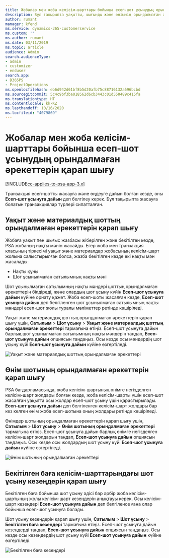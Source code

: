 ```yaml
---
title: Жобалар мен жоба келісім-шарттары бойынша есеп-шот ұсынудың орындалмаған әрекеттерін қарап шығу
description: Бұл тақырыпта уақытты, шығынды және өнімнің орындалмаған әрекеттерін қарап шығу және оларды есеп-шот ұсынуға дайын ретінде белгілеу жолы туралы ақпарат берілген.
author: rumant
manager: kfend
ms.service: dynamics-365-customerservice
ms.custom: ''
ms.author: rumant
ms.date: 03/11/2019
ms.topic: article
audience: Admin
search.audienceType:
- admin
- customizer
- enduser
search.app:
- D365PS
- ProjectOperations
ms.openlocfilehash: eb6d942d61bf8b5d20afb75c88716132a596bcbd
ms.sourcegitcommit: 5c4c9bf3ba018562d6cb3443c01d550489c415fa
ms.translationtype: HT
ms.contentlocale: kk-KZ
ms.lasthandoff: 10/16/2020
ms.locfileid: "4079869"
---
```

# <a name="review-the-invoicing-backlog-on-projects-and-project-contracts"></a>Жобалар мен жоба келісім-шарттары бойынша есеп-шот ұсынудың орындалмаған әрекеттерін қарап шығу

[!INCLUDE[cc-applies-to-psa-app-3.x](../includes/cc-applies-to-psa-app-3x.md)]

Транзакция есеп-шотты жасауға және өңдеуге дайын болған кезде, оны **Есеп-шот ұсынуға дайын** деп белгілеу керек. Бұл тақырыпта жасауға болатын транзакциялар түрлері сипатталған.

## <a name="review-the-time-and-material-billing-backlog"></a>Уақыт және материалдық шоттың орындалмаған әрекеттерін қарап шығу

Жобаға уақыт пен шығыс жазбасы жіберілген және бекітілген кезде, PSA жобаның нақты мәнін жасайды. Егер жоба мен транзакция класының тіркесімі уақыт және материалдар жобасының келісім-шарт жолына салыстырылған болса, жазба бекітілген кезде екі нақты мән жасалады:

- Нақты құны 
- Шот ұсынылмаған сатылымның нақты мәні

Шот ұсынылмаған сатылымның нақты мәндері шоттың орындалмаған әрекеттерін білдіреді, және олардың шот ұсыну күйін **Есеп-шот ұсынуға дайын** күйіне орнату қажет. Жоба есеп-шоты жасалған кезде, **Есеп-шот ұсынуға дайын** деп белгіленген шот ұсынылмаған сатылымның нақты мәндері есеп-шот жолы туралы мәліметтер ретінде көшіріледі.

Уақыт және материалдық шоттың орындалмаған әрекеттерін қарап шығу үшін, **Сатылым** \> **Шот ұсыну** \> **Уақыт және материалдық шоттың орындалмаған әрекеттері** тармағына өтіңіз. Есеп-шот ұсынуға дайын барлық шот ұсынылмаған сатылымның нақты мәндерін таңдап, **Есеп-шот ұсынуға дайын** опциясын таңдаңыз. Осы кезде осы мәндердің шот ұсыну күйі **Есеп-шот ұсынуға дайын** күйіне өзгертіледі.

![Уақыт және материалдық шоттың орындалмаған әрекеттері](media/TMBacklog.png)

## <a name="review-the-product-billing-backlog"></a>Өнім шотының орындалмаған әрекеттерін қарап шығу

PSA бағдарламасында, жоба келісім-шартының өнімге негізделген келісім-шарт жолдары болған кезде, жоба келісім-шарты үшін есеп-шот жасалған уақытта осы жолдар есеп-шот ұсыну үшін қарастырылады. **Есеп-шот ұсынуға дайын** деп белгіленген келісім-шарт жолдары бар кез келген өнім жоба есеп-шотына оның жолдары ретінде көшіріледі.

Өнімдер шотының орындалмаған әрекеттерін қарап шығу үшін, **Сатылым** \> **Шот ұсыну** \> **Өнім шотының орындалмаған әрекеттері** тармағына өтіңіз. Есеп-шот ұсынуға дайын барлық өнімге негізделген келісім-шарт жолдарын таңдап, **Есеп-шот ұсынуға дайын** опциясын таңдаңыз. Осы кезде осы жолдардың шот ұсыну күйі **Есеп-шот ұсынуға дайын** күйіне өзгертіледі.

![Өнім шотының орындалмаған әрекеттері](media/ProductBacklog.png)

## <a name="review-billing-milestones-on-fixed-price-contracts"></a>Бекітілген баға келісім-шарттарындағы шот ұсыну кезеңдерін қарап шығу

Бекітілген баға бойынша шот ұсыну әдісі бар әрбір жоба келісім-шартының жолы келісім-шарт кезеңдерін анықтауы керек. Осы келісім-шарт кезеңдері **Есеп-шот ұсынуға дайын** деп белгіленсе ғана олар бойынша есеп-шот ұсынуға болады. 

Шот ұсыну кезеңдерін қарап шығу үшін, **Сатылым** \> **Шот ұсыну** \> **Бекітілген баға кезеңдері** тармағына өтіңіз. Есеп-шот ұсынуға дайын кезеңдерді таңдап, **Есеп-шот ұсынуға дайын** опциясын таңдаңыз. Осы кезде осы кезеңдердің шот ұсыну күйі **Есеп-шот ұсынуға дайын** күйіне өзгертіледі.

![Бекітілген баға кезеңдері](media/FPBacklog.png)

